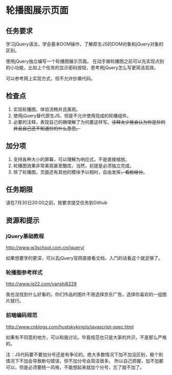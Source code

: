 # 轮播图展示页面

## 任务要求
学习jQuery语法，学会基本DOM操作，了解原生JS的DOM对象和jQuery对象的区别。

使用jQuery独立编写一个轮播图展示页面。
在动手做轮播图之前可以先实现点别的小功能，比如上个任务的显示密码按钮，思考用jQuery怎么写更简洁高效。

可以参考网上实现方式，但不允许抄袭代码。

## 检查点
1. 实现轮播图，体验流畅并且美观。
2. 使用jQuery替代原生JS，但是不允许使用现成的轮播组件。
3. 必要的注释，表现自己的确理解了为何要这样写。~~注释太少我会认为你是抄的并且自己还不知道抄的什么意思。~~

## 加分项
1. 支持各种大小的屏幕，可以理解为响应式，不是直接缩放。
2. 轮播图效果非常美观甚至酷炫，当然，前提是必须独立完成。
3. 除了轮播图，页面还有其他的模块予以相衬，自由发挥~~，看脸给分~~。

## 任务期限
请在7月30日20:00之前，按要求提交任务到Github


## 资源和提示
### jQuery基础教程
http://www.w3school.com.cn/jquery/

如果想要学的更深，可以去jQuery官网直接看文档，入门的话看这个就足够了。

### 轮播图参考样式
http://www.jq22.com/yanshi6229

我也没找到什么好看的，你们作品的图片不用选择京东广告，选择你喜欢的一组图片就行。

### 前端编码规范

http://www.cnblogs.com/hustskyking/p/javascript-spec.html

如果有不同意的地方，可以和我讨论。毕竟规范也只是大家的共识，不是那么严格的。

注：JS代码要不要加分号还是有争论的。绝大多数情况下加不加没区别，极个别情况下不加会导致断句错误，但不加分号会简洁很多。
所以自己把握，加不加都可以，但是必须要统一风格，不能想起来就加个分号，忘了就不加了。

